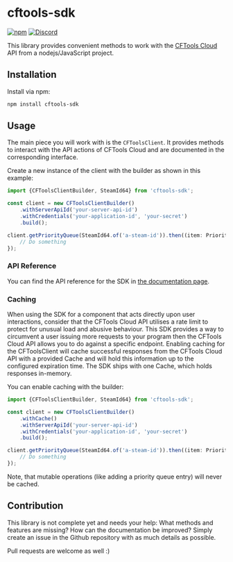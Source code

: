 # cftools-sdk

[![npm](https://img.shields.io/npm/v/cftools-sdk?style=flat-square)](https://www.npmjs.com/package/cftools-sdk)
[![Discord](https://img.shields.io/discord/729467994832371813?color=7289da&label=Discord&logo=discord&logoColor=ffffff&style=flat-square)](https://go2tech.de/discord)

This library provides convenient methods to work with the [CFTools Cloud](https://www.cftools.cloud) API from a nodejs/JavaScript project.

## Installation

Install via npm:

```sh
npm install cftools-sdk
```

## Usage

The main piece you will work with is the `CFToolsClient`.
It provides methods to interact with the API actions of CFTools Cloud and are documented in the corresponding interface.

Create a new instance of the client with the builder as shown in this example:

```typescript
import {CFToolsClientBuilder, SteamId64} from 'cftools-sdk';

const client = new CFToolsClientBuilder()
    .withServerApiId('your-server-api-id')
    .withCredentials('your-application-id', 'your-secret')
    .build();

client.getPriorityQueue(SteamId64.of('a-steam-id')).then((item: PriorityQueueItem) => {
    // Do something
});
```

### API Reference

You can find the API reference for the SDK in [the documentation page](https://floriansw.github.io/cftools-sdk/).

### Caching

When using the SDK for a component that acts directly upon user interactions, consider that the CFTools Cloud API utilises a rate limit to protect for unusual load and abusive behaviour.
This SDK provides a way to circumvent a user issuing more requests to your program then the CFTools Cloud API allows you to do against a specific endpoint.
Enabling caching for the CFToolsClient will cache successful responses from the CFTools Cloud API with a provided Cache and will hold this information up to the configured expiration time.
The SDK ships with one Cache, which holds responses in-memory.

You can enable caching with the builder:

```typescript
import {CFToolsClientBuilder, SteamId64} from 'cftools-sdk';

const client = new CFToolsClientBuilder()
    .withCache()
    .withServerApiId('your-server-api-id')
    .withCredentials('your-application-id', 'your-secret')
    .build();

client.getPriorityQueue(SteamId64.of('a-steam-id')).then((item: PriorityQueueItem) => {
    // Do something
});
```

Note, that mutable operations (like adding a priority queue entry) will never be cached.

## Contribution

This library is not complete yet and needs your help: What methods and features are missing?
How can the documentation be improved?
Simply create an issue in the Github repository with as much details as possible.

Pull requests are welcome as well :)
